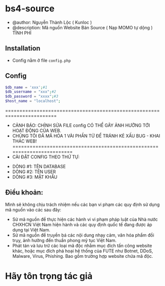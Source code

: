 # bs4-source
* @author: Nguyễn Thành Lộc ( Kunloc )
* @description: Mã nguồn Website Bán Source ( Nạp MOMO tự dộng ) TÍNH PHÍ
## Installation
* Config nằm ở file ```config.php```
## Config
```php
$db_name = 'xxx';#1
$db_username = "xxx";#2
$db_password = "xxxx";#3
$host_name = "localhost";
```
========================================================================
- CẢNH BÁO: CHỈNH SỬA FILE config CÓ THỂ GÂY ẢNH HƯỞNG TỚI HOẠT ĐỘNG CỦA WEB.
- CHÚNG TÔI ĐÃ MÃ HÓA 1 VÀI PHẦN TỬ ĐỂ TRÁNH KẺ XẤU BUG - KHAI THÁC WEB!
========================================================================
- CÀI ĐẶT CONFIG THEO THỨ TỰ:
+ DÒNG #1: TÊN DATABASE
+ DÒNG #2: TÊN USER
+ DÒNG #3: MẬT KHẨU 
## Điều khoản:
Mình sẽ không chịu trách nhiệm nếu các bạn vi phạm các quy định sử dụng mã nguồn vào các  sau đây:
* Sử mã nguồn để thực hiện các hành vi vi phạm pháp luật của Nhà nước CHXHCN Việt Nam hiện hành và các quy định quốc tế đang được áp dụng tại Việt Nam.
* Sử mã nguồn để truyền bá các nội dung nhạy cảm, văn hóa phẩm đồi trụy, ảnh hưởng đến thuần phong mỹ tục Việt Nam.
* Phát tán và lưu trữ các loại mã độc nhằm mục đích tấn công website khác, hoặc mục đích phá hoại hệ thống của FUTE như Botnet, DDoS, Malware, Virus, Phishing. Bao gồm trường hợp website chứa mã độc.
# Hãy tôn trọng tác giả #
